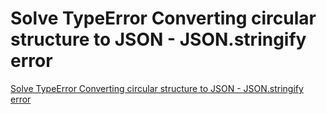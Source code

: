 # Solve TypeError Converting circular structure to JSON - JSON.stringify error
[Solve TypeError Converting circular structure to JSON - JSON.stringify error](https://aiwithcloud.com/2022/09/19/solve_typeerror_converting_circular_structure_to_json___json-stringify_error/)
